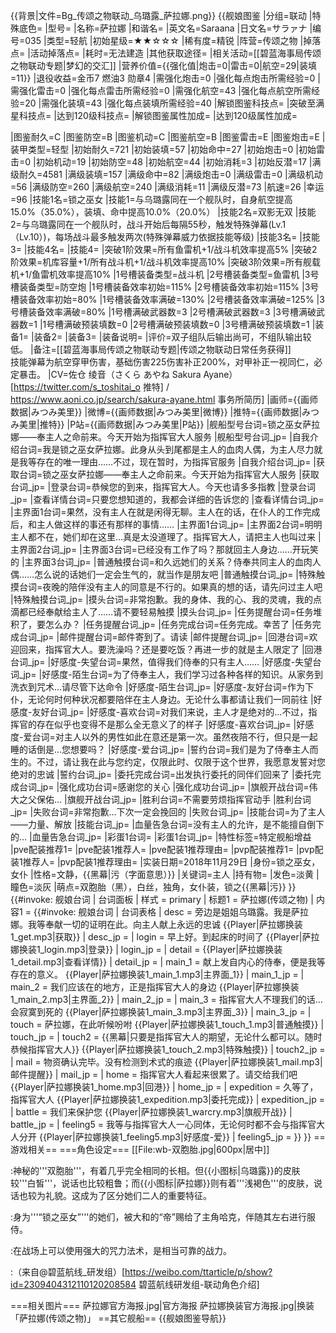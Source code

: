 {{背景|文件=Bg_传颂之物联动_乌璐露_萨拉娜.png}}<!-- 文件:Bg_传颂之物联动_乌璐露_萨拉娜.png -->
{{舰娘图鉴
|分组=联动
|特殊底色=
|型号=
|名称=萨拉娜
|和谐名=
|英文名=Saraana
|日文名=サラァナ
|编号=035
|类型=轻航
|初始星级=★★☆☆☆
|稀有度=精锐
|阵营=传颂之物
|掉落点=
|活动掉落点=
|耗时=无法建造
|其他获取途径=
|相关活动=[[碧蓝海事局传颂之物联动专题|梦幻的交汇]]
|营养价值={{强化值|炮击=0|雷击=0|航空=29|装填=11}}
|退役收益=金币7 燃油3 勋章4
|需强化炮击=0
|强化每点炮击所需经验=0
|需强化雷击=0
|强化每点雷击所需经验=0
|需强化航空=43
|强化每点航空所需经验=20
|需强化装填=43
|强化每点装填所需经验=40
|解锁图鉴科技点=
|突破至满星科技点=
|达到120级科技点=
|解锁图鉴属性加成=
|达到120级属性加成=

|图鉴耐久=C
|图鉴防空=B
|图鉴机动=C
|图鉴航空=B
|图鉴雷击=E
|图鉴炮击=E
|装甲类型=轻型
|初始耐久=721
|初始装填=57
|初始命中=27
|初始炮击=0
|初始雷击=0
|初始机动=19
|初始防空=48
|初始航空=44
|初始消耗=3
|初始反潜=17
|满级耐久=4581
|满级装填=157
|满级命中=82
|满级炮击=0
|满级雷击=0
|满级机动=56
|满级防空=260
|满级航空=240
|满级消耗=11
|满级反潜=73
|航速=26
|幸运=96
|技能1名=锁之巫女
|技能1=与乌璐露同在一个舰队时，自身航空提高15.0%（35.0%），装填、命中提高10.0%（20.0%）
|技能2名=双影无双
|技能2=与乌璐露同在一个舰队时，战斗开始后每隔55秒，触发特殊弹幕(Lv.1（Lv.10）)，每场战斗最多触发两次(特殊弹幕威力依据技能等级)
|技能3名=
|技能3=
|技能4名=
|技能4=
|突破1阶效果=所有鱼雷机+1/战斗机效率提高5%
|突破2阶效果=机库容量+1/所有战斗机+1/战斗机效率提高10%
|突破3阶效果=所有舰载机+1/鱼雷机效率提高10%
|1号槽装备类型=战斗机
|2号槽装备类型=鱼雷机
|3号槽装备类型=防空炮
|1号槽装备效率初始=115%
|2号槽装备效率初始=115%
|3号槽装备效率初始=80%
|1号槽装备效率满破=130%
|2号槽装备效率满破=125%
|3号槽装备效率满破=80%
|1号槽满破武器数=3
|2号槽满破武器数=3
|3号槽满破武器数=1
|1号槽满破预装填数=0
|2号槽满破预装填数=0
|3号槽满破预装填数=1
|装备1=
|装备2=
|装备3=
|装备说明=
|评价=双子组队后输出尚可，不组队输出较低。
|备注=[[碧蓝海事局传颂之物联动专题|传颂之物联动日常任务获得]]<br>
技能弹幕为航空穿甲伤害，基础伤害225伤害补正200%，对甲补正一视同仁，必定暴击。
|CV=佐仓 绫音（さくら あやね Sakura Ayane） [https://twitter.com/s_toshitai_o 推特] / https://www.aoni.co.jp/search/sakura-ayane.html 事务所简历]
|画师={{画师数据|みつみ美里}}
|微博={{画师数据|みつみ美里|微博}}
|推特={{画师数据|みつみ美里|推特}}
|P站={{画师数据|みつみ美里|P站}}
|舰船型号台词=锁之巫女萨拉娜——奉主人之命前来。今天开始为指挥官大人服务
|舰船型号台词_jp=
|自我介绍台词=我是锁之巫女萨拉娜。此身从头到尾都是主人的血肉人偶，为主人尽力就是我等存在的唯一理由……不过，现在暂时，为指挥官服务
|自我介绍台词_jp=
|获取台词=锁之巫女萨拉娜——奉主人之命前来。今天开始为指挥官大人服务
|获取台词_jp=
|登录台词=恭候您的到来，指挥官大人。今天也请多多指教
|登录台词_jp=
|查看详情台词=只要您想知道的，我都会详细的告诉您的
|查看详情台词_jp=
|主界面1台词=果然，没有主人在就是闲得无聊。主人在的话，在仆人的工作完成后，和主人做这样的事还有那样的事情……
|主界面1台词_jp=
|主界面2台词=明明主人都不在，她们却在这里…真是太没道理了。指挥官大人，请把主人也叫过来
|主界面2台词_jp=
|主界面3台词=已经没有工作了吗？那就回主人身边……开玩笑的
|主界面3台词_jp=
|普通触摸台词=和久远她们的关系？侍奉共同主人的血肉人偶……怎么说的话她们一定会生气的，就当作是朋友吧
|普通触摸台词_jp=
|特殊触摸台词=夜晚的陪伴没有主人的同意是不行的。如果真的想的话，请先问过主人吧
|特殊触摸台词_jp=
|摸头台词=非常抱歉。我的身体、我的心、我的灵魂，我的点滴都已经奉献给主人了……请不要轻易触摸
|摸头台词_jp=
|任务提醒台词=任务堆积了，要怎么办？
|任务提醒台词_jp=
|任务完成台词=任务完成。幸苦了
|任务完成台词_jp=
|邮件提醒台词=邮件寄到了。请读
|邮件提醒台词_jp=
|回港台词=欢迎回来，指挥官大人。要洗澡吗？还是要吃饭？再进一步的就是主人限定了
|回港台词_jp=
|好感度-失望台词=果然，值得我们侍奉的只有主人……
|好感度-失望台词_jp=
|好感度-陌生台词=为了侍奉主人，我们学习过各种各样的知识。从家务到洗衣到咒术…请尽管下达命令
|好感度-陌生台词_jp=
|好感度-友好台词=作为下仆，无论何时何种状况都要陪伴在主人身边。无论什么事都请让我们一同前往
|好感度-友好台词_jp=
|好感度-喜欢台词=对我们来说，主人才是绝对的…不过，指挥官的存在似乎也变得不是那么全无意义了的样子
|好感度-喜欢台词_jp=
|好感度-爱台词=对主人以外的男性如此在意还是第一次。虽然夜陪不行，但只是一起睡的话倒是…您想要吗？
|好感度-爱台词_jp=
|誓约台词=我们是为了侍奉主人而生的。不过，请让我在此与您约定，仅限此时、仅限于这个世界，我愿意发誓对您绝对的忠诚
|誓约台词_jp=
|委托完成台词=出发执行委托的同伴们回来了
|委托完成台词_jp=
|强化成功台词=感谢您的关心
|强化成功台词_jp=
|旗舰开战台词=伟大之父保佑…
|旗舰开战台词_jp=
|胜利台词=不需要劳烦指挥官动手
|胜利台词_jp=
|失败台词=非常抱歉…下次一定会挽回的
|失败台词_jp=
|技能台词=为了主人——力量、解放
|技能台词_jp=
|血量告急台词=没有主人的允许，是不能擅自倒下的…
|血量告急台词_jp=
|彩蛋1台词=
|彩蛋1台词_jp=
|特性标签=特定舰船增益
|pve配装推荐1=
|pve配装1推荐人=
|pve配装1推荐理由=
|pvp配装推荐1=
|pvp配装1推荐人=
|pvp配装1推荐理由=
|实装日期=2018年11月29日
|身份=锁之巫女，女仆
|性格=文静，{{黑幕|污（字面意思）}}
|关键词=主人
|持有物=
|发色=淡黄
|瞳色=淡灰
|萌点=双胞胎（黑），白丝，独角，女仆装，锁之{{黑幕|污}}
}}
{{#invoke: 舰娘台词 | 台词面板 
| 样式 = primary
| 标题1 = 萨拉娜(传颂之物)
| 内容1 = {{#invoke: 舰娘台词 | 台词表格
  | desc = 旁边是姐姐乌璐露。我是萨拉娜。我等奉献一切的证明在此。向主人献上永远的忠诚 {{Player|萨拉娜换装1_get.mp3|获取}}
  | desc_jp = 
  | login = 早上好。到起床的时间了 {{Player|萨拉娜换装1_login.mp3|登录}}
  | login_jp = 
  | detail =  {{Player|萨拉娜换装1_detail.mp3|查看详情}}
  | detail_jp = 
  | main_1 = 献上发自内心的侍奉，便是我等存在的意义。 {{Player|萨拉娜换装1_main_1.mp3|主界面_1}}
  | main_1_jp = 
  | main_2 = 我们应该在的地方，正是指挥官大人的身边 {{Player|萨拉娜换装1_main_2.mp3|主界面_2}}
  | main_2_jp = 
  | main_3 = 指挥官大人不理我们的话…会寂寞到死的 {{Player|萨拉娜换装1_main_3.mp3|主界面_3}}
  | main_3_jp = 
  | touch = 萨拉娜，在此听候吩咐 {{Player|萨拉娜换装1_touch_1.mp3|普通触摸}}
  | touch_jp = 
  | touch2 = {{黑幕|只要是指挥官大人的期望，无论什么都可以。随时恭候指挥官大人}} {{Player|萨拉娜换装1_touch_2.mp3|特殊触摸}}
  | touch2_jp = 
  | mail = 物资确认完毕。没有检测到术式的痕迹 {{Player|萨拉娜换装1_mail.mp3|邮件提醒}}
  | mail_jp = 
  | home = 指挥官大人看起来很累了。请交给我们吧 {{Player|萨拉娜换装1_home.mp3|回港}}
  | home_jp = 
  | expedition = 久等了，指挥官大人 {{Player|萨拉娜换装1_expedition.mp3|委托完成}}
  | expedition_jp = 
  | battle = 我们来保护您 {{Player|萨拉娜换装1_warcry.mp3|旗舰开战}}
  | battle_jp = 
  | feeling5 = 我等与指挥官大人一心同体，无论何时都不会与指挥官大人分开 {{Player|萨拉娜换装1_feeling5.mp3|好感度-爱}}
  | feeling5_jp = 
  }}
}}
==游戏相关==
===角色设定===
[[File:wb-双胞胎.jpg|600px|居中]]


:神秘的'''双胞胎'''，有着几乎完全相同的长相。但{{小图标|乌璐露}}的皮肤较'''白皙'''，说话也比较粗鲁；而{{小图标|萨拉娜}}则有着'''浅褐色'''的皮肤，说话也较为礼貌。这成为了区分她们二人的重要特征。

:身为'''“锁之巫女”'''的她们，被大和的“帝”赐给了主角哈克，伴随其左右进行服侍。

:在战场上可以使用强大的咒力法术，是相当可靠的战力。

:（来自@碧蓝航线_研发组）<ref>[https://weibo.com/ttarticle/p/show?id=2309404312110120208584 碧蓝航线研发组-联动角色介绍]</ref>

<!-- ===相关解释=== -->

===相关图片===
<gallery mode="packed" heights="300px">
萨拉娜官方海报.jpg|官方海报
萨拉娜换装官方海报.jpg|换装「萨拉娜(传颂之物)」
</gallery>
==其它舰船==
{{舰娘图鉴导航}}